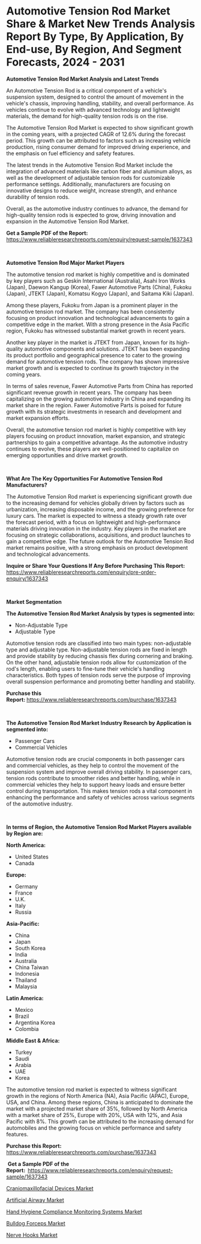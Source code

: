 <p><h1>Automotive Tension Rod Market Share & Market New Trends Analysis Report By Type, By Application, By End-use, By Region, And Segment Forecasts, 2024 - 2031</h1></p><p><strong>Automotive Tension Rod Market Analysis and Latest Trends</strong></p>
<p><p>An Automotive Tension Rod is a critical component of a vehicle's suspension system, designed to control the amount of movement in the vehicle's chassis, improving handling, stability, and overall performance. As vehicles continue to evolve with advanced technology and lightweight materials, the demand for high-quality tension rods is on the rise.</p><p>The Automotive Tension Rod Market is expected to show significant growth in the coming years, with a projected CAGR of 12.6% during the forecast period. This growth can be attributed to factors such as increasing vehicle production, rising consumer demand for improved driving experience, and the emphasis on fuel efficiency and safety features.</p><p>The latest trends in the Automotive Tension Rod Market include the integration of advanced materials like carbon fiber and aluminum alloys, as well as the development of adjustable tension rods for customizable performance settings. Additionally, manufacturers are focusing on innovative designs to reduce weight, increase strength, and enhance durability of tension rods.</p><p>Overall, as the automotive industry continues to advance, the demand for high-quality tension rods is expected to grow, driving innovation and expansion in the Automotive Tension Rod Market.</p></p>
<p><strong>Get a Sample PDF of the Report:&nbsp;</strong> <a href="https://www.reliableresearchreports.com/enquiry/request-sample/1637343">https://www.reliableresearchreports.com/enquiry/request-sample/1637343</a></p>
<p>&nbsp;</p>
<p><strong>Automotive Tension Rod Major Market Players</strong></p>
<p><p>The automotive tension rod market is highly competitive and is dominated by key players such as Geskin International (Australia), Asahi Iron Works (Japan), Daewon Kangup (Korea), Fawer Automotive Parts (China), Fukoku (Japan), JTEKT (Japan), Komatsu Kogyo (Japan), and Saitama Kiki (Japan).</p><p>Among these players, Fukoku from Japan is a prominent player in the automotive tension rod market. The company has been consistently focusing on product innovation and technological advancements to gain a competitive edge in the market. With a strong presence in the Asia Pacific region, Fukoku has witnessed substantial market growth in recent years.</p><p>Another key player in the market is JTEKT from Japan, known for its high-quality automotive components and solutions. JTEKT has been expanding its product portfolio and geographical presence to cater to the growing demand for automotive tension rods. The company has shown impressive market growth and is expected to continue its growth trajectory in the coming years.</p><p>In terms of sales revenue, Fawer Automotive Parts from China has reported significant revenue growth in recent years. The company has been capitalizing on the growing automotive industry in China and expanding its market share in the region. Fawer Automotive Parts is poised for future growth with its strategic investments in research and development and market expansion efforts.</p><p>Overall, the automotive tension rod market is highly competitive with key players focusing on product innovation, market expansion, and strategic partnerships to gain a competitive advantage. As the automotive industry continues to evolve, these players are well-positioned to capitalize on emerging opportunities and drive market growth.</p></p>
<p>&nbsp;</p>
<p><strong>What Are The Key Opportunities For Automotive Tension Rod Manufacturers?</strong></p>
<p><p>The Automotive Tension Rod market is experiencing significant growth due to the increasing demand for vehicles globally driven by factors such as urbanization, increasing disposable income, and the growing preference for luxury cars. The market is expected to witness a steady growth rate over the forecast period, with a focus on lightweight and high-performance materials driving innovation in the industry. Key players in the market are focusing on strategic collaborations, acquisitions, and product launches to gain a competitive edge. The future outlook for the Automotive Tension Rod market remains positive, with a strong emphasis on product development and technological advancements.</p></p>
<p><strong>Inquire or Share Your Questions If Any Before Purchasing This Report:</strong> <a href="https://www.reliableresearchreports.com/enquiry/pre-order-enquiry/1637343">https://www.reliableresearchreports.com/enquiry/pre-order-enquiry/1637343</a></p>
<p>&nbsp;</p>
<p><strong>Market Segmentation</strong></p>
<p><strong>The Automotive Tension Rod Market Analysis by types is segmented into:</strong></p>
<p><ul><li>Non-Adjustable Type</li><li>Adjustable Type</li></ul></p>
<p><p>Automotive tension rods are classified into two main types: non-adjustable type and adjustable type. Non-adjustable tension rods are fixed in length and provide stability by reducing chassis flex during cornering and braking. On the other hand, adjustable tension rods allow for customization of the rod's length, enabling users to fine-tune their vehicle's handling characteristics. Both types of tension rods serve the purpose of improving overall suspension performance and promoting better handling and stability.</p></p>
<p><strong>Purchase this Report:&nbsp;</strong><a href="https://www.reliableresearchreports.com/purchase/1637343">https://www.reliableresearchreports.com/purchase/1637343</a></p>
<p>&nbsp;</p>
<p><strong>The Automotive Tension Rod Market Industry Research by Application is segmented into:</strong></p>
<p><ul><li>Passenger Cars</li><li>Commercial Vehicles</li></ul></p>
<p><p>Automotive tension rods are crucial components in both passenger cars and commercial vehicles, as they help to control the movement of the suspension system and improve overall driving stability. In passenger cars, tension rods contribute to smoother rides and better handling, while in commercial vehicles they help to support heavy loads and ensure better control during transportation. This makes tension rods a vital component in enhancing the performance and safety of vehicles across various segments of the automotive industry.</p></p>
<p>&nbsp;</p>
<p><strong>In terms of Region, the Automotive Tension Rod Market Players available by Region are:</strong></p>
<p>
    <p> <strong> North America: </strong>
        <ul>
            <li>United States</li>
            <li>Canada</li>
        </ul>
        </p> 
    <p> <strong> Europe: </strong>
        <ul>
            <li>Germany</li>
            <li>France</li>
            <li>U.K.</li>
            <li>Italy</li>
            <li>Russia</li>
        </ul>
        </p> 
    <p> <strong> Asia-Pacific: </strong>
        <ul>
            <li>China</li>
            <li>Japan</li>
            <li>South Korea</li>
            <li>India</li>
            <li>Australia</li>
            <li>China Taiwan</li>
            <li>Indonesia</li>
            <li>Thailand</li>
            <li>Malaysia</li>
        </ul>
        </p> 
    <p> <strong> Latin America: </strong>
        <ul>
            <li>Mexico</li>
            <li>Brazil</li>
            <li>Argentina Korea</li>
            <li>Colombia</li>
        </ul>
        </p> 
    <p> <strong> Middle East & Africa: </strong>
        <ul>
            <li>Turkey</li>
            <li>Saudi</li>
            <li>Arabia</li>
            <li>UAE</li>
            <li>Korea</li>
        </ul>
    </p>
    </p>
<p><p>The automotive tension rod market is expected to witness significant growth in the regions of North America (NA), Asia Pacific (APAC), Europe, USA, and China. Among these regions, China is anticipated to dominate the market with a projected market share of 35%, followed by North America with a market share of 25%, Europe with 20%, USA with 12%, and Asia Pacific with 8%. This growth can be attributed to the increasing demand for automobiles and the growing focus on vehicle performance and safety features.</p></p>
<p><strong>Purchase this Report: </strong><a href="https://www.reliableresearchreports.com/purchase/1637343">https://www.reliableresearchreports.com/purchase/1637343</a></p>
<p>&nbsp;<strong>Get a Sample PDF of the Report:&nbsp;&nbsp;</strong><a href="https://www.reliableresearchreports.com/enquiry/request-sample/1637343">https://www.reliableresearchreports.com/enquiry/request-sample/1637343</a></p>
<p><strong></strong></p>
<p><p><a href="https://medium.com/@darienhoppe3434/craniomaxillofacial-devices-market-research-report-its-history-and-forecast-2024-to-2031-13131f51e9b8">Craniomaxillofacial Devices Market</a></p><p><a href="https://medium.com/@darienhoppe3434/artificial-airway-market-share-evolution-and-market-growth-trends-2024-2031-6d5b0c7478ba">Artificial Airway Market</a></p><p><a href="https://medium.com/@darienhoppe3434/hand-hygiene-compliance-monitoring-systems-market-exploring-market-share-market-trends-and-85baed3f13f8">Hand Hygiene Compliance Monitoring Systems Market</a></p><p><a href="https://medium.com/@darienhoppe3434/bulldog-forceps-market-report-reveals-the-latest-trends-and-growth-opportunities-of-this-market-7afeffae1afa">Bulldog Forceps Market</a></p><p><a href="https://medium.com/@darienhoppe3434/nerve-hooks-market-research-report-its-history-and-forecast-2024-to-2031-6b31454f4332">Nerve Hooks Market</a></p></p>